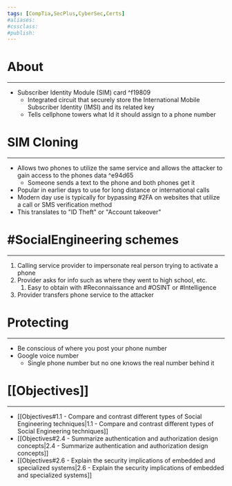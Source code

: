 ```yaml
---
tags: [CompTia,SecPlus,CyberSec,Certs]
#aliases:
#cssclass:
#publish:
---
```


# About
---
- Subscriber Identity Module (SIM) card ^f19809
	- Integrated circuit that securely store the International Mobile Subscriber Identity (IMSI) and its related key
	- Tells cellphone towers what Id it should assign to a phone number

# SIM Cloning
---
- Allows two phones to utilize the same service and allows the attacker to gain access to the phones data ^e94d65
	- Someone sends a text to the phone and both phones get it
- Popular in earlier days to use for long distance or international calls
- Modern day use is typically for bypassing #2FA on websites that utilize a call or SMS verification method
- This translates to "ID Theft" or "Account takeover"

# #SocialEngineering schemes
---
1. Calling service provider to impersonate real person trying to activate a phone
2. Provider asks for info such as where they went to high school, etc.
	1. Easy to obtain with #Reconnaissance and #OSINT or #Intelligence
3. Provider transfers phone service to the attacker

# Protecting
---
- Be conscious of where you post your phone number
- Google voice number
	- Single phone number but no one knows the real number behind it

# [[Objectives]]
---
- [[Objectives#1.1 - Compare and contrast different types of Social Engineering techniques|1.1 - Compare and contrast different types of Social Engineering techniques]]
- [[Objectives#2.4 - Summarize authentication and authorization design concepts|2.4 - Summarize authentication and authorization design concepts]]
- [[Objectives#2.6 - Explain the security implications of embedded and specialized systems|2.6 - Explain the security implications of embedded and specialized systems]]